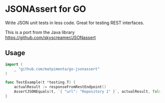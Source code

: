 JSONAssert for GO
=================

Write JSON unit tests in less code. Great for testing REST interfaces.

This is a port from the Java library https://github.com/skyscreamer/JSONassert

Usage
-----

```go
import (
	_ "github.com/matpimenta/go-jsonassert"
)

func TestExample(t *testing.T) {
    actualResult := responseFromRestEndpoint()
    AssertJSONEquals(t, `{ "url": "Repository 1" }`, actualResult, false)
}

```
